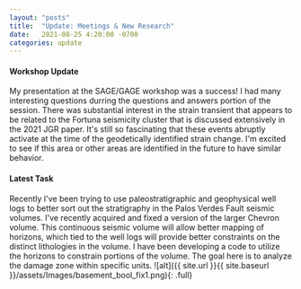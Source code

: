 ```yaml
---
layout: "posts"
title:  "Update: Meetings & New Research"
date:   2021-08-25 4:20:00 -0700
categories: update
---
```

#### Workshop Update 
My presentation at the SAGE/GAGE workshop was a success! I had many interesting questions durring the questions and answers portion of the session. There was substantial interest in the strain transient that appears to be related to the Fortuna seismicity cluster that is discussed extensively in the 2021 JGR paper. It's still so fascinating that these events abruptly activate at the time of the geodetically identified strain change. I'm excited to see if this area or other areas are identified in the future to have similar behavior.  

#### Latest Task
Recently I've been trying to use paleostratigraphic and geophysical well logs to better sort out the stratigraphy in the Palos Verdes Fault seismic volumes. I've recently acquired and fixed a version of the larger Chevron volume. This continuous seismic volume will allow better mapping of horizons, which tied to the well logs will provide better constraints on the distinct lithologies in the volume. I have been developing a code to utilize the horizons to constrain portions of the volume. The goal here is to analyze the damage zone within specific units.
![alt]({{ site.url }}{{ site.baseurl }}/assets/Images/basement_bool_fix1.png){: .full}
